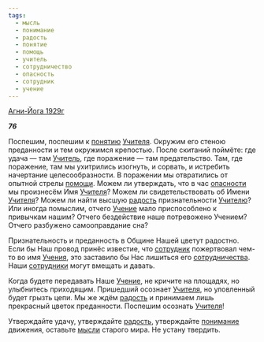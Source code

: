```yaml
---
tags:
  - мысль
  - понимание
  - радость
  - понятие
  - помощь
  - учитель
  - сотрудничество
  - опасность
  - сотрудник
  - учение
---
```

[Агни-Йога 1929г](https://127.0.0.1:4002/agni/1929)

___76___

Поспешим, поспешим к [понятию](../../../tags/#понятие) [Учителя](../../../tags/#учитель). Окружим его стеною преданности и тем окружимся крепостью. После скитаний поймёте: где удача — там [Учитель](../../../tags/#учитель), где поражение — там предательство. Там, где поражение, там мы ухитрились изогнуть, и сорвать, и истребить начертание целесообразности. В поражении мы отвратились от опытной стрелы [помощи](../../../tags/#помощь). Можем ли утверждать, что в час [опасности](../../../tags/#опасность) мы произнесём Имя [Учителя](../../../tags/#учитель)? Можем ли свидетельствовать об Имени [Учителя](../../../tags/#учитель)? Можем ли найти высшую [радость](../../../tags/#радость) признательности [Учителю](../../../tags/#учитель)? Или иногда помыслим, отчего [Учение](../../../tags/#учение) мало приспособлено к привычкам нашим? Отчего бездействие наше потревожено Учением? Отчего разбужено самооправдание сна?   

Признательность и преданность в Общине Нашей цветут радостно. Если бы Наш провод принёс известие, что [сотрудник](../../../tags/#сотрудник) пожертвовал чем-то во имя [Учения](../../../tags/#учение), это заставило бы Нас лишиться его [сотрудничества](../../../tags/#сотрудничество). Наши [сотрудники](../../../tags/#сотрудник) могут вмещать и давать.   

Когда будете передавать Наше [Учение](../../../tags/#учение), не кричите на площадях, но улыбнитесь приходящим. Пришедший осознает [Учителя](../../../tags/#учитель), но уловленный будет грызть цепи. Мы же ждём [радость](../../../tags/#радость) и принимаем лишь прекрасный цветок преданности. Поспешим осознать [Учителя](../../../tags/#учитель)!   

Утверждайте удачу, утверждайте [радость](../../../tags/#радость), утверждайте [понимание](../../../tags/#понимание) движения, оставьте [мысли](../../../tags/#мысль) старого мира. Не устану твердить.
